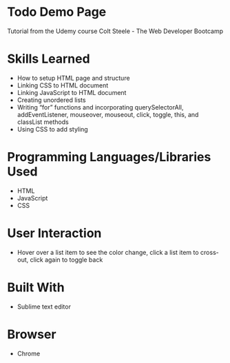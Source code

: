 # Todo Demo Page
Tutorial from the Udemy course Colt Steele - The Web Developer Bootcamp

# Skills Learned 
- How to setup HTML page and structure
- Linking CSS to HTML document 
- Linking JavaScript to HTML document 
- Creating unordered lists
- Writing “for” functions and incorporating querySelectorAll, addEventListener, mouseover, mouseout, click, toggle, this, and classList methods
- Using CSS to add styling

# Programming Languages/Libraries Used
- HTML
- JavaScript
- CSS

# User Interaction
- Hover over a list item to see the color change, click a list item to cross-out, click again to toggle back

# Built With
- Sublime text editor

# Browser
- Chrome
